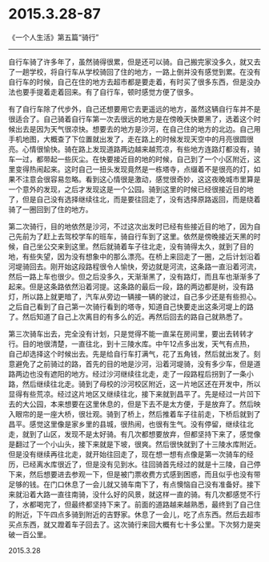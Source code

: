 2015.3.28-87
=============
《一个人生活》第五篇“骑行”

------

自行车骑了许多年了，虽然骑得很累，但是还可以骑。自己搬完家没多久，就又去了一趟学校，将自行车从学校骑回了住的地方，一路上倒并没有感觉到累。在没有自行车的时候，自己在住的地方去超市都是要走着，有时买了很多东西，但是没办法也要手提着走着回来。有了自行车，顿时感觉方便了很多。

有了自行车除了代步外，自己还想要用它去更遥远的地方，虽然这辆自行车并不是很适合了。自己骑着自行车第一次去很远的地方是在傍晚天快要黑了，选着这个时候出去是因为天气很凉快。想要去的地方是沙河，在自己住的地方的北边。自己用手机地图，大概查了下位置就出发了，走在路上的时候发现天空中的月亮很圆很亮。心情很愉快。骑在路上发现道路两边越来越荒凉，有些地方连路灯都没有，骑车一过，都带起一些灰尘。在快要接近目的地的时候，自己到了一个小区附近，这里变得热闹起来。这时自己一扭头发现竟然是一栋塔寺，点缀着不是很亮的灯，如果不注意会很容易忽略。看到这心情很是激动，感觉很奇妙，这这夜晚城市里算是一个意外的发现，之后才发现这是一个公园。骑到这里的时候已经很接近目的地了，但是自己没有选择继续往北，而是要往回走了，没有选择原路返回，而是绕着骑了一圈回到了住的地方。

第二次骑行，目的地依然是沙河，不过这次出发时已经有些接近目的地了，因为自己先前为了赶上去驾校学车的班车，骑自行车到了这里。依然是傍晚接近天黑的时候，自己坐公交来到这里。然后就骑着车子往北走，没有骑得太久，就到了目的地，有些失望，因为没有想象中的那么漂亮。在桥上来回走了一圈，之后计划沿着河堤骑回去。刚开始这段路程很令人愉快，旁边就是河流，这条路一直沿着河流，然后一路上车也很少。但之后没多久，天渐渐黑了，没有路灯，而且车也渐渐多了起来。但是这条路依然沿着河提。这条路的最后一段，路的两边都是树，没有路灯，所以路上就更暗了，汽车从旁边一辆接一辆的驶过，自己多少还是有些担心。之后自己看到了自己第一次骑行看到的塔寺，知道自己快要走出这条河堤上的路了。然后知道了自己上次离目的有多么的近。再然后回去的路自己就熟悉了。
     
第三次骑车出去，完全没有计划，只是觉得不能一直呆在房间里，要出去转转才行。目的地很清楚，一直往北，到十三陵水库。中午12点多出发，天气有点热，自己却选择这个时候出去。先是给自行车打满气，花了五角钱，然后就出发了。刻意避免了之前骑过的路，首先的目的地是沙河，沿着河堤骑，没有多少车，但是道路两边也没有遮阳的地方。经过沙河继续往北走，走了一段路程后拐到了一条小路，然后继续往北走。骑到了母校的沙河校区附近，这一片地区还在开发中，所以显得有些荒凉。经过这片地区又继续往北，接下来就到昌平了。先是经过一片凹下去的大公园，本来想要在这里休息的，但是下去不是太方便，于是放弃了。然后映入眼帘的是一座大桥，很壮观。骑到了桥上，然后推着车子往前走，下桥后就到了昌平。感觉这里像是家乡里的县城，很热闹，也很有生气。没有停留，继续往北走，就到了山区，发现不是太好骑。有几次都想要放弃，但都坚持下来了，感觉像是翻过了一个小山头，接下来就是下坡，很爽。然后很快就到了十三陵水库附近。但是没有继续再往北走，就开始往回走了，现在想一想有点像是第一次骑车的经历，已经离水库很近了，但是没有见到水。往回骑首先经过的就是十三陵，自己停下来，然后想要进去参观一下，但是被门票收费方式感到困惑，而且似乎也没有带足够的钱。在门口休息了一会儿就又骑车南下了，有点懊恼自己没有准备好。接下来就沿着大路一直往南骑，没什么好的风景，就这样一直的骑。有几次都感觉不行了，水都喝完了，但最终都坚持下来了。前面的道路越来越熟悉，最终到了自己住的附近，下午四点多骑到附近的吉野家。休息了一会儿，吃了点东西。然后去超市买点东西，就又蹬着车子回去了。这次骑行来回大概有七十多公里。下次努力是突破一百公里。

2015.3.28